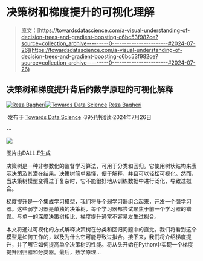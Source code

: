# 决策树和梯度提升的可视化理解

> 原文：[https://towardsdatascience.com/a-visual-understanding-of-decision-trees-and-gradient-boosting-c6bc53f982ce?source=collection_archive---------0-----------------------#2024-07-26](https://towardsdatascience.com/a-visual-understanding-of-decision-trees-and-gradient-boosting-c6bc53f982ce?source=collection_archive---------0-----------------------#2024-07-26)

## 决策树和梯度提升背后的数学原理的可视化解释

[](https://reza-bagheri79.medium.com/?source=post_page---byline--c6bc53f982ce--------------------------------)[![Reza Bagheri](../Images/7c5a7dc9e6e31048ce31c8d49055987c.png)](https://reza-bagheri79.medium.com/?source=post_page---byline--c6bc53f982ce--------------------------------)[](https://towardsdatascience.com/?source=post_page---byline--c6bc53f982ce--------------------------------)[![Towards Data Science](../Images/a6ff2676ffcc0c7aad8aaf1d79379785.png)](https://towardsdatascience.com/?source=post_page---byline--c6bc53f982ce--------------------------------) [Reza Bagheri](https://reza-bagheri79.medium.com/?source=post_page---byline--c6bc53f982ce--------------------------------)

·发布于 [Towards Data Science](https://towardsdatascience.com/?source=post_page---byline--c6bc53f982ce--------------------------------) ·39分钟阅读·2024年7月26日

--

![](../Images/1316e40940c1a29a9c9b6262d983bb1b.png)

图片由DALL.E生成

决策树是一种非参数化的监督学习算法，可用于分类和回归。它使用树状结构来表示决策及其潜在结果。决策树简单易懂，便于解释，并且可以轻松可视化。然而，当决策树模型变得过于复杂时，它不能很好地从训练数据中进行泛化，导致过拟合。

梯度提升是一个集成学习模型，我们将多个弱学习器组合起来，开发一个强学习器。这些弱学习器是单独的决策树，每个学习器都尝试聚焦于前一个学习器的错误。与单一的深度决策树相比，梯度提升通常不容易发生过拟合。

本文将通过可视化的方式解释决策树在分类和回归问题中的直觉。我们将看到这个模型是如何工作的，以及为什么它可能导致过拟合。接下来，我们将介绍梯度提升，并了解它如何提高单个决策树的性能。将从头开始在Python中实现一个梯度提升回归器和分类器。最后，数学原理...
